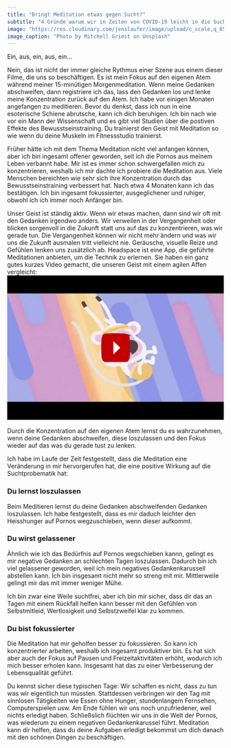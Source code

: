 ```yaml
---
title: "Bringt Meditation etwas gegen Sucht?"
subtitle: "4 Gründe warum wir in Zeiten von COVID-19 leicht in die Sucht abrutschten könnten und wie du damit umgehst"
image: "https://res.cloudinary.com/jenslaufer/image/upload/c_scale,q_65,w_800/v1585807362/mitchell-griest-fbXHHCiheVM-unsplash.jpg"
image_caption: "Photo by Mitchell Griest on Unsplash"
---
```


Ein, aus, ein, aus, ein...

Nein, das ist nicht der immer gleiche Rythmus einer Szene aus einem dieser Filme, die uns so beschäftigen. Es ist mein Fokus auf den eigenen Atem während meiner 15-minütigen Morgenmeditation. Wenn meine Gedanken abschweifen, dann registriere ich das, lass den Gedanken los und lenke meine Konzentration zurück auf den Atem. Ich habe vor einigen Monaten angefangen zu meditieren. Bevor du denkst, dass ich nun in eine esoterische Schiene abrutsche, kann ich dich beruhigen.
Ich bin nach wie vor ein Mann der Wissenschaft und es gibt viel Studien über die postiven Effekte des Bewusstseinstraining. Du trainierst den Geist mit Meditation so wie wenn du deine Muskeln im Fitnessstudio trainierst.

Früher hätte ich mit dem Thema Meditation nicht viel anfangen können, aber ich bin ingesamt offener geworden, seit ich
die Pornos aus meinem Leben verbannt habe. 
Mir ist es immer schon schwergefallen mich zu konzentrieren, weshalb ich mir dachte ich probiere die Meditation aus. Viele Menschen bereichten wie sehr sich ihre Konzentration durch das Bewusstseinstraining verbessert hat. Nach etwa 4 Monaten kann ich das bestätigen. Ich bin ingesamt fokussierter, ausgeglichener und ruhiger, obwohl ich ich immer noch Anfänger bin.

Unser Geist ist ständig aktiv. Wenn wir etwas machen, dann sind wir oft mit den Gedanken irgendwo anders. Wir verweilen in der Vergangenheit oder blicken sorgenvoll in die Zukunft statt uns auf das zu konzentrieren, was wir gerade tun. Die Vergangenheit können wir nicht mehr ändern und was wir uns die Zukunft ausmalen tritt vielleicht nie. Geräusche, visuelle Reize und Gefühlen lenken uns zusätzlich ab. Headspace ist eine App, die geführte Meditationen anbieten, um die Technik zu erlernen. Sie haben ein ganz gutes kurzes Video gemacht, die unseren Geist mit einem agilen Affen vergleicht:
[![Training the Monkey Mind](/assets/img/monkey_video.png)](https://youtu.be/qxyVCjp48S4)

Durch die Konzentration auf den eigenen Atem lernst du es wahrzunehmen, wenn deine Gedanken abschweifen, diese loszulassen und den Fokus wieder auf das was du gerade tust zu lenken.

Ich habe im Laufe der Zeit festgestellt, dass die Meditation eine Veränderung in mir hervorgerufen hat, die eine positive Wirkung auf die Suchtprobematik hat:

### Du lernst loszulassen

Beim Meditieren lernst du deine Gedanken abschweifenden Gedanken loszulassen. Ich habe festgestellt, dass es mir daduch leichter den Heisshunger auf Pornos wegzuschieben, wenn dieser aufkommt. 

### Du wirst gelassener

Ähnlich wie ich das Bedürfnis auf Pornos wegschieben kannn, gelingt es mir negative Gedanken an schlechten Tagen loszulassen. Dadurch bin ich viel gelassener geworden, weil ich mein negatives Gedankenkarussell abstellen kann. Ich bin insgesamt nicht mehr so streng mit mir. Mittlerweile gelingt mir das mit immer weniger Mühe. 

Ich bin zwar eine Weile suchtfrei, aber ich bin mir sicher, dass dir das an Tagen mit einem Rückfall helfen kann besser mit den Gefühlen von Selbstmitleid, Wertlosigkeit und Selbstzweifel klar zu kommen. 

### Du bist fokussierter

Die Meditation hat mir geholfen besser zu fokussieren. So kann ich konzentrierter arbeiten, weshalb ich ingesamt produktiver bin. Es hat sich aber auch der Fokus auf Pausen und Freizeitaktivitäten erhöht, wodurch ich mich besser erholen kann. Insgesamt hat das zu einer Verbesserung der Lebensqualität geführt.

Du kennst sicher diese typischen Tage: Wir schaffen es nicht, dass zu tun was wir eigentlich tun müssten. Stattdessen verbringen wir den Tag mit sinnlosen Tätigkeiten wie Essen ohne Hunger, stundenlangem Fernsehen, Computerspielen usw. Am Ende fühlen wir uns noch unzufriedener, weil nichts erledigt haben. Schließslich flüchten wir uns in die Welt der Pornos, was wiederum zu einem negativen Gedankenkarussel führt. Meditation kann dir helfen, dass du deine Aufgaben erledigt bekommst um dich danach mit den schönen Dingen zu beschäftigen.











